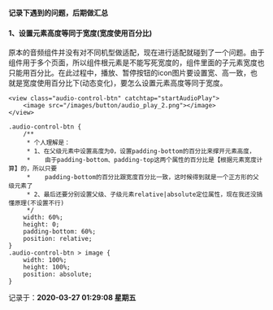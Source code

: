 **记录下遇到的问题，后期做汇总**

#### 1、设置元素高度等同于宽度(宽度使用百分比)

原本的音频组件并没有对不同机型做适配，现在进行适配就碰到了一个问题。由于组件用于多个页面，所以组件根元素是不能写死宽度的，组件里面的子元素宽度也只能用百分比。在此过程中，播放、暂停按钮的icon图片要设置宽、高一致，也就是宽度使用百分比下(动态变化)，要怎么设置元素高度等同于宽度。

```
<view class="audio-control-btn" catchtap="startAudioPlay">
	<image src="/images/button/audio_play_2.png"></image>
</view>
```
```
.audio-control-btn {
    /**
     * 个人理解是：
     * 1、在父级元素中设置高度为0，设置padding-bottom的百分比来撑开元素高度，
     *    由于padding-bottom、padding-top这两个属性的百分比是【根据元素宽度计算】的，所以只要
     *    padding-bottom的百分比跟宽度百分比一致，这时候得到就是一个正方形的父级元素了
     * 2、最后还要分别设置父级、子级元素relative|absolute定位属性，现在我还没搞懂原理(不设置不行)
     */
    width: 60%;
    height: 0;
    padding-bottom: 60%;
    position: relative;
}
.audio-control-btn > image {
    width: 100%;
    height: 100%;
    position: absolute;
}
```

记录于：**2020-03-27 01:29:08 星期五**
